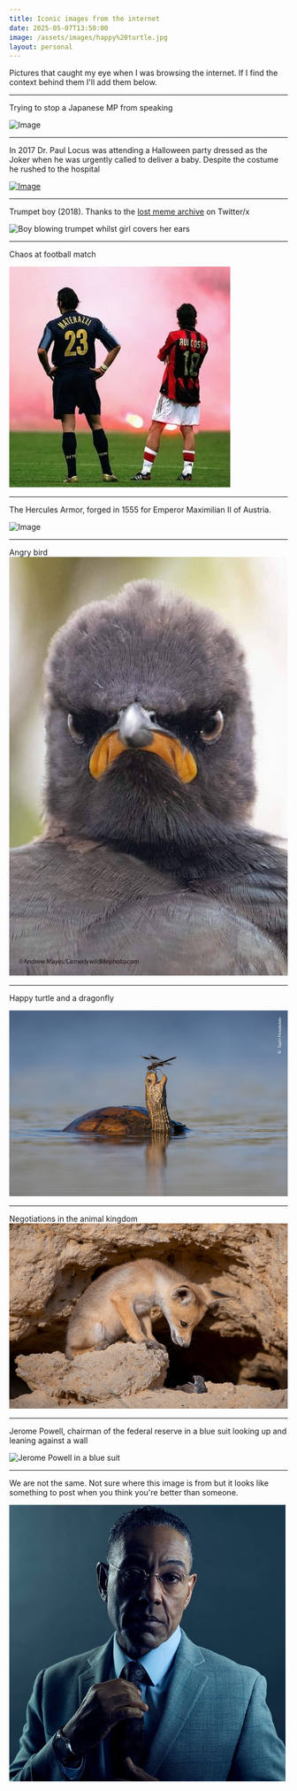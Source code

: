```yaml
---
title: Iconic images from the internet
date: 2025-05-07T13:50:00
image: /assets/images/happy%20turtle.jpg
layout: personal
---
```

Pictures that caught my eye when I was browsing the internet. If I find the context behind them I'll add them below.

---

Trying to stop a Japanese MP from speaking

![Image](https://pbs.twimg.com/media/Gm-qpqVWYAAYxXR?format=jpg&name=small)

---

In 2017 Dr. Paul Locus was attending a Halloween party dressed as the Joker when he was urgently called to deliver a baby. Despite the costume he rushed to the hospital

[![Image](https://pbs.twimg.com/media/GmZPxZBa8AUVogI?format=jpg&name=small)](https://x.com/PicturesFoIder/status/1902295605998973014)

---

Trumpet boy (2018). Thanks to the [lost meme archive](https://x.com/LostMemeArchive/status/1899498051288682546) on Twitter/x

![Boy blowing trumpet whilst girl covers her ears](https://pbs.twimg.com/media/GlxBY8JXUAE3A6H?format=jpg&name=small "Meme from 2018")

---

Chaos at football match

![](/assets/images/photo_5924816344866472352_x.jpg)

---

The Hercules Armor, forged in 1555 for Emperor Maximilian II of Austria.

![Image](https://pbs.twimg.com/media/Gkw87SkaoAA0GLw?format=jpg&name=small)

---

Angry bird![](/assets/images/Serious_bird.jpg)

---

Happy turtle and a dragonfly

![](/assets/images/happy%20turtle.jpg)

---

Negotiations in the animal kingdom![](/assets/images/fox_negotiation.jpg)

---

Jerome Powell, chairman of the federal reserve in a blue suit looking up and leaning against a wall

![Jerome Powell in a blue suit](https://media.npr.org/assets/img/2025/04/22/gettyimages-1782089362-e8963c586e28f9cfcf5280b48f0af864927b731a.jpg?s=1100&c=50&f=jpeg)

---

We are not the same. Not sure where this image is from but it looks like something to post when you think you're better than someone.

![Adjusting tie in Suit](/assets/images/we_are_not_the_same.jpeg "we are not the same")
